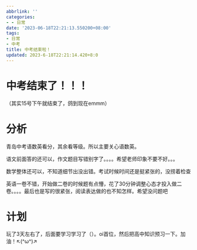```yaml
---
abbrlink: ''
categories:
- - 日常
date: '2023-06-18T22:21:13.550200+08:00'
tags:
- 日常
- 中考
title: 中考结束啦！
updated: 2023-6-18T22:21:14.420+8:0
---
```

# 中考结束了！！！

（其实15号下午就结束了，鸽到现在emmm）

# 分析

青岛中考语数英看分，其余看等级。所以主要关心语数英。

语文前面答的还可以，作文题目写错别字了。。。。希望老师印象不要不好。。。

数学整体还可以，不知道细节出没出错。考试时候时间还是挺紧张的，没捞着检查

英语一卷不错，开始做二卷的时候题有点懵，花了30分钟调整心态才投入做二卷。。。。最后也是写的很紧张，阅读表达做的也不知怎样。希望没问题吧

# 计划

玩了3天左右了，后面要学习学习了（）。oi首位，然后把高中知识预习一下。加油！↖(^ω^)↗
